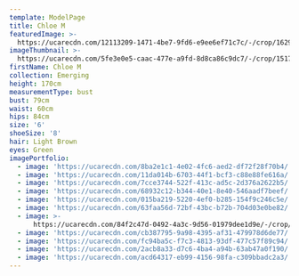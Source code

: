 ```yaml
---
template: ModelPage
title: Chloe M
featuredImage: >-
  https://ucarecdn.com/12113209-1471-4be7-9fd6-e9ee6ef71c7c/-/crop/1629x1018/3,18/-/preview/
imageThumbnail: >-
  https://ucarecdn.com/5fe3e0e5-caac-477e-a9fd-8d8ca86c9dc7/-/crop/1517x2068/115,0/-/preview/
firstName: Chloe M
collection: Emerging
height: 170cm
measurementType: bust
bust: 79cm
waist: 60cm
hips: 84cm
size: '6'
shoeSize: '8'
hair: Light Brown
eyes: Green
imagePortfolio:
  - image: 'https://ucarecdn.com/8ba2e1c1-4e02-4fc6-aed2-df72f28f70b4/'
  - image: 'https://ucarecdn.com/11da014b-6703-44f1-bcf3-c88e88fe616a/'
  - image: 'https://ucarecdn.com/7cce3744-522f-413c-ad5c-2d376a2622b5/'
  - image: 'https://ucarecdn.com/68932c12-b344-40e1-8e40-546aadf7beef/'
  - image: 'https://ucarecdn.com/015ba219-5220-4ef0-b285-154f9c246c5e/'
  - image: 'https://ucarecdn.com/63faa56d-72bf-43bc-b72b-704d03e0be82/'
  - image: >-
      https://ucarecdn.com/84f2c47d-0492-4a3c-9d56-01979dee1d9e/-/crop/1632x2337/0,112/-/preview/
  - image: 'https://ucarecdn.com/cb387795-9a98-4395-af31-479978d6de77/'
  - image: 'https://ucarecdn.com/fc94ba5c-f7c3-4813-93df-477c57f89c94/'
  - image: 'https://ucarecdn.com/2acb8a33-d7c6-4ba4-a94b-63ab47a0f190/'
  - image: 'https://ucarecdn.com/acd64317-eb99-4156-98fa-c309bbadc2a3/'
---
```



